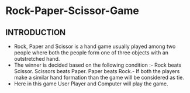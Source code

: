 # **Rock-Paper-Scissor-Game**

## INTRODUCTION

- Rock, Paper and Scissor is a hand game usually played among two people where both the people form one of three objects with an outstretched hand.
- The winner is decided based on the following condition :-
  Rock beats Scissor. 
  Scissors beats Paper.
  Paper beats Rock.-
  If both the players make a similar hand formation than the game will be considered as tie.
- Here in this game User Player and Computer will play the game.
